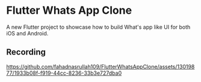 # Flutter Whats App Clone

A new Flutter project to showcase how to build What's app like UI for both iOS and Android.

## Recording

https://github.com/fahadnasrullah109/FlutterWhatsAppClone/assets/13019877/1933b08f-f919-44cc-8236-33b3e727dba0

